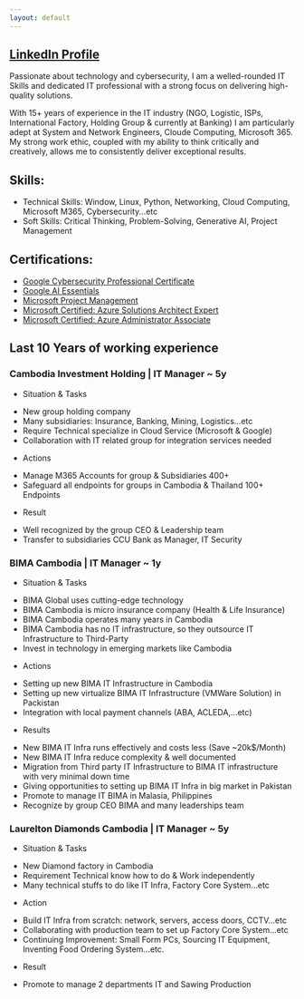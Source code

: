 ```yaml
---
layout: default
---
```


## [LinkedIn Profile](https://www.linkedin.com/in/chanmakara/) 

Passionate about technology and cybersecurity, I am a welled-rounded IT Skills and dedicated IT professional with a strong focus on delivering high-quality solutions. 

With 15+ years of experience in the IT industry (NGO, Logistic, ISPs, International Factory, Holding Group & currently at Banking) I am particularly adept at System and Network Engineers, Cloude Computing, Microsoft 365. My strong work ethic, coupled with my ability to think critically and creatively, allows me to consistently deliver exceptional results.

## Skills: 

*    Technical Skills: Window, Linux, Python, Networking, Cloud Computing, Microsoft M365, Cybersecurity...etc
*    Soft Skills: Critical Thinking, Problem-Solving, Generative AI, Project Management

## Certifications: 
* [Google Cybersecurity Professional Certificate](https://www.credly.com/badges/c0e3b062-d6c4-442c-af1a-714eac3f6aed)
* [Google AI Essentials](https://coursera.org/share/739d80de61d1b2f62b2e165b24dc96fa)
* [Microsoft Project Management](https://www.coursera.org/account/accomplishments/specialization/S29IKAZGGC60) 
* [Microsoft Certified: Azure Solutions Architect Expert](https://www.credly.com/badges/b7af0e3d-07ae-4de8-83a6-69ef0f0f8cdd)
* [Microsoft Certified: Azure Administrator Associate](https://www.credly.com/badges/46debf22-7108-48f0-aafa-5c27fc36f67e)

## Last 10 Years of working experience

### Cambodia Investment Holding | IT Manager ~ 5y
*	Situation & Tasks
+	New group holding company
+	Many subsidiaries: Insurance, Banking, Mining, Logistics…etc
+	Require Technical specialize in Cloud Service (Microsoft & Google)
+	Collaboration with IT related group for integration services needed
*	Actions
+	Manage M365 Accounts for group & Subsidiaries 400+
+	Safeguard all endpoints for groups in Cambodia & Thailand 100+ Endpoints
*	Result
+	Well recognized by the group CEO & Leadership team
+	Transfer to subsidiaries CCU Bank as Manager, IT Security

### BIMA Cambodia | IT Manager ~ 1y
* Situation & Tasks
+	BIMA Global uses cutting-edge technology 
+	BIMA Cambodia is micro insurance company (Health & Life Insurance)
+ BIMA Cambodia operates many years in Cambodia
+	BIMA Cambodia has no IT infrastructure, so they outsource IT Infrastructure to Third-Party
+	Invest in technology in emerging markets like Cambodia
*	Actions
+	Setting up new BIMA IT Infrastructure in Cambodia
+	Setting up new virtualize BIMA IT Infrastructure (VMWare Solution) in Packistan
+	Integration with local payment channels (ABA, ACLEDA,…etc)
*	Results
+	New BIMA IT Infra runs effectively and costs less (Save ~20k$/Month)
+	New BIMA IT Infra reduce complexity & well documented
+	Migration from Third party IT Infrastructure to BIMA IT infrastructure with very minimal down time
+	Giving opportunities to setting up BIMA IT Infra in big market in Pakistan
+	Promote to manage IT BIMA in Malasia, Philippines 
+	Recognize by group CEO BIMA and many leaderships team

### Laurelton Diamonds Cambodia | IT Manager ~ 5y
*	Situation & Tasks
+	New Diamond factory in Cambodia
+	Requirement Technical know how to do & Work independently
+	Many technical stuffs to do like IT Infra, Factory Core System…etc
*	Action
+	Build IT Infra from scratch: network, servers, access doors, CCTV…etc
+	Collaborating with production team to set up Factory Core System...etc
+	Continuing Improvement: Small Form PCs, Sourcing IT Equipment, Inventing Food Ordering System...etc.
*	Result
+	Promote to manage 2 departments IT and Sawing Production

  




